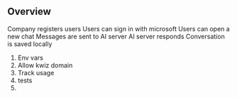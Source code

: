 ## Overview
Company registers users
Users can sign in with microsoft
Users can open a new chat
Messages are sent to AI server
AI server responds
Conversation is saved locally

1. Env vars
2. Allow kwiz domain
3. Track usage
4. tests
5. 